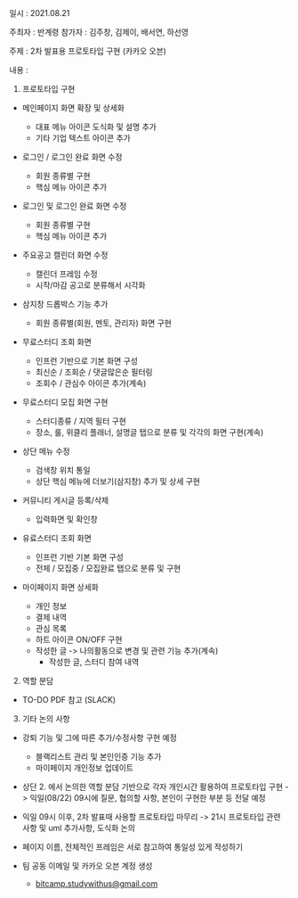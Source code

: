 일시 : 2021.08.21

주최자 : 반계령
참가자 : 김주창, 김제이, 배서연, 하선영

주제 : 2차 발표용 프로토타입 구현 (카카오 오븐)

내용 :

1. 프로토타입 구현

- 메인페이지 화면 확장 및 상세화
	- 대표 메뉴 아이콘 도식화 및 설명 추가
	- 기타 기업 텍스트 아이콘 추가

- 로그인 / 로그인 완료 화면 수정
	- 회원 종류별 구현
	- 핵심 메뉴 아이콘 추가

- 로그인 및 로그인 완료 화면 수정
	- 회원 종류별 구현
	- 핵심 메뉴 아이콘 추가

- 주요공고 캘린더 화면 수정
  	- 캘린더 프레임 수정
	- 시작/마감 공고로 분류해서 시각화

- 삼지창 드롭박스 기능 추가
   	- 회원 종류별(회원, 멘토, 관리자) 화면 구현

- 무료스터디 조회 화면
  	- 인프런 기반으로 기본 화면 구성
  	- 최신순 / 조회순 / 댓글많은순 필터링
  	- 조회수 / 관심수 아이콘 추가(계속)
  
- 무료스터디 모집 화면 구현
   	- 스터디종류 / 지역 필터 구현
	- 장소, 룰, 위클리 플래너, 설명글 탭으로 분류 및 각각의 화면 구현(계속)

- 상단 메뉴 수정
	- 검색창 위치 통일
	- 상단 핵심 메뉴에 더보기(삼지창) 추가 및 상세 구현

- 커뮤니티 게시글 등록/삭제
  	- 입력화면 및 확인창

- 유료스터디 조회 화면 
  	- 인프런 기반 기본 화면 구성
	- 전체 / 모집중 / 모집완료 탭으로 분류 및 구현

- 마이페이지 화면 상세화
  	- 개인 정보
  	- 결제 내역
  	- 관심 목록
   	- 하트 아이콘 ON/OFF 구현
  	- 작성한 글 -> 나의활동으로 변경 및 관련 기능 추가(계속)
     	- 작성한 글, 스터디 참여 내역


2. 역할 분담

- TO-DO PDF 참고 (SLACK)

3. 기타 논의 사항

- 강퇴 기능 및 그에 따른 추가/수정사항 구현 예정
  	- 블랙리스트 관리 및 본인인증 기능 추가
  	- 마이페이지 개인정보 업데이트

-  상단 2. 에서 논의한 역할 분담 기반으로 각자 개인시간 활용하여 프로토타입 구현 
	-> 익일(08/22) 09시에 질문, 협의할 사항, 본인이 구현한 부분 등 전달 예정

- 익일 09시 이후, 2차 발표때 사용할 프로토타입 마무리 
	-> 21시 프로토타입 관련 사항 및 uml 추가사항, 도식화 논의

- 페이지 이름, 전체적인 프레임은 서로 참고하여 통일성 있게 작성하기

- 팀 공동 이메일 및 카카오 오븐 계정 생성
	- bitcamp.studywithus@gmail.com
